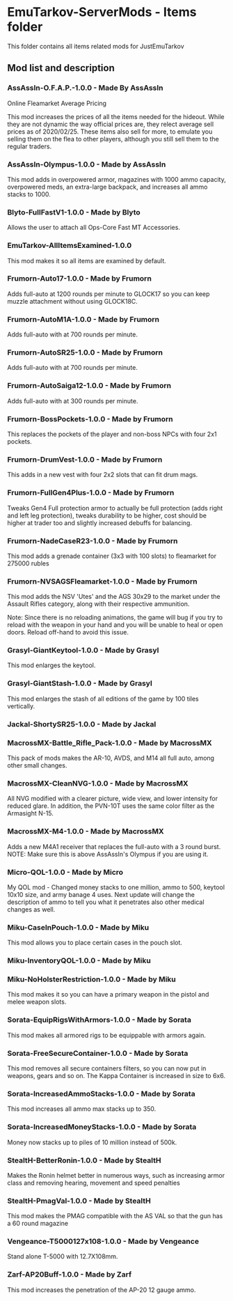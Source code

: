 # EmuTarkov-ServerMods - Items folder
This folder contains all items related mods for JustEmuTarkov

## Mod list and description

### AssAssIn-O.F.A.P.-1.0.0 - Made By AssAssIn
Online Fleamarket Average Pricing

This mod increases the prices of all the items needed for the hideout.
While they are not dynamic the way official prices are, they relect average sell prices as of 2020/02/25.
These items also sell for more, to emulate you selling them on the flea to other players, although you still sell them to the regular traders.

### AssAssIn-Olympus-1.0.0 - Made by AssAssIn
This mod adds in overpowered armor, magazines with 1000 ammo capacity, overpowered meds, an extra-large backpack, and increases all ammo stacks to 1000.

### Blyto-FullFastV1-1.0.0 - Made by Blyto
Allows the user to attach all Ops-Core Fast MT Accessories.

### EmuTarkov-AllItemsExamined-1.0.0
This mod makes it so all items are examined by default.

### Frumorn-Auto17-1.0.0 - Made by Frumorn
Adds full-auto at 1200 rounds per minute to GLOCK17 so you can keep muzzle attachment without using GLOCK18C.

### Frumorn-AutoM1A-1.0.0 - Made by Frumorn
Adds full-auto with at 700 rounds per minute.

### Frumorn-AutoSR25-1.0.0 - Made by Frumorn
Adds full-auto with at 700 rounds per minute.

### Frumorn-AutoSaiga12-1.0.0 - Made by Frumorn
Adds full-auto with at 300 rounds per minute.

### Frumorn-BossPockets-1.0.0 - Made by Frumorn
This replaces the pockets of the player and non-boss NPCs with four 2x1 pockets.

### Frumorn-DrumVest-1.0.0 - Made by Frumorn
This adds in a new vest with four 2x2 slots that can fit drum mags.

### Frumorn-FullGen4Plus-1.0.0 - Made by Frumorn
Tweaks Gen4 Full protection armor to actually be full protection (adds right and left leg protection), tweaks durability to be higher, cost should be higher at trader too and slightly increased debuffs for balancing.

### Frumorn-NadeCaseR23-1.0.0 - Made by Frumorn
This mod adds a grenade container (3x3 with 100 slots) to fleamarket for 275000 rubles

### Frumorn-NVSAGSFleamarket-1.0.0 - Made by Frumorn
This mod adds the NSV 'Utes' and the AGS 30x29 to the market under the Assault Rifles category, along with their respective ammunition. 

Note: Since there is no reloading animations, the game will bug if you try to reload with the weapon in your hand and you will be unable to heal or open doors. Reload off-hand to avoid this issue.

### Grasyl-GiantKeytool-1.0.0 - Made by Grasyl
This mod enlarges the keytool.

### Grasyl-GiantStash-1.0.0 - Made by Grasyl
This mod enlarges the stash of all editions of the game by 100 tiles vertically.

### Jackal-ShortySR25-1.0.0 - Made by Jackal

### MacrossMX-Battle_Rifle_Pack-1.0.0 - Made by MacrossMX
This pack of mods makes the AR-10, AVDS, and M14 all full auto, among other small changes.

### MacrossMX-CleanNVG-1.0.0 - Made by MacrossMX
All NVG modified with a clearer picture, wide view, and lower intensity for reduced glare. 
In addition, the PVN-10T uses the same color filter as the Armasight N-15.

### MacrossMX-M4-1.0.0 - Made by MacrossMX
Adds a new M4A1 receiver that replaces the full-auto with a 3 round burst. NOTE: Make sure this is above AssAssIn's Olympus if you are using it.

### Micro-QOL-1.0.0 - Made by Micro
My QOL mod - Changed money stacks to one million, ammo to 500, keytool 10x10 size, and army banage 4 uses. Next update will change the description of ammo to tell you what it penetrates also other medical changes as well.

### Miku-CaseInPouch-1.0.0 - Made by Miku
This mod allows you to place certain cases in the pouch slot.

### Miku-InventoryQOL-1.0.0 - Made by Miku

### Miku-NoHolsterRestriction-1.0.0 - Made by Miku
This mod makes it so you can have a primary weapon in the pistol and melee weapon slots.

### Sorata-EquipRigsWithArmors-1.0.0 - Made by Sorata
This mod makes all armored rigs to be equippable with armors again.

### Sorata-FreeSecureContainer-1.0.0 - Made by Sorata
This mod removes all secure containers filters, so you can now put in weapons, gears and so on. The Kappa Container is increased in size to 6x6.

### Sorata-IncreasedAmmoStacks-1.0.0 - Made by Sorata
This mod increases all ammo max stacks up to 350.

### Sorata-IncreasedMoneyStacks-1.0.0 - Made by Sorata
Money now stacks up to piles of 10 million instead of 500k.

### StealtH-BetterRonin-1.0.0 - Made by StealtH
Makes the Ronin helmet better in numerous ways, such as increasing armor class and removing hearing, movement and speed penalties

### StealtH-PmagVal-1.0.0 - Made by StealtH
This mod makes the PMAG compatible with the AS VAL so that the gun has a 60 round magazine

### Vengeance-T5000127x108-1.0.0 - Made by Vengeance
Stand alone T-5000 with 12.7X108mm.

### Zarf-AP20Buff-1.0.0 - Made by Zarf
This mod increases the penetration of the AP-20 12 gauge ammo.
